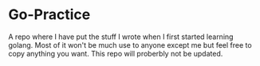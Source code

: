 # Go-Practice
A repo where I have put the stuff I wrote when I first started learning golang. Most of it won't be much use to anyone except me but feel free to copy anything you want. This repo will proberbly not be updated.
